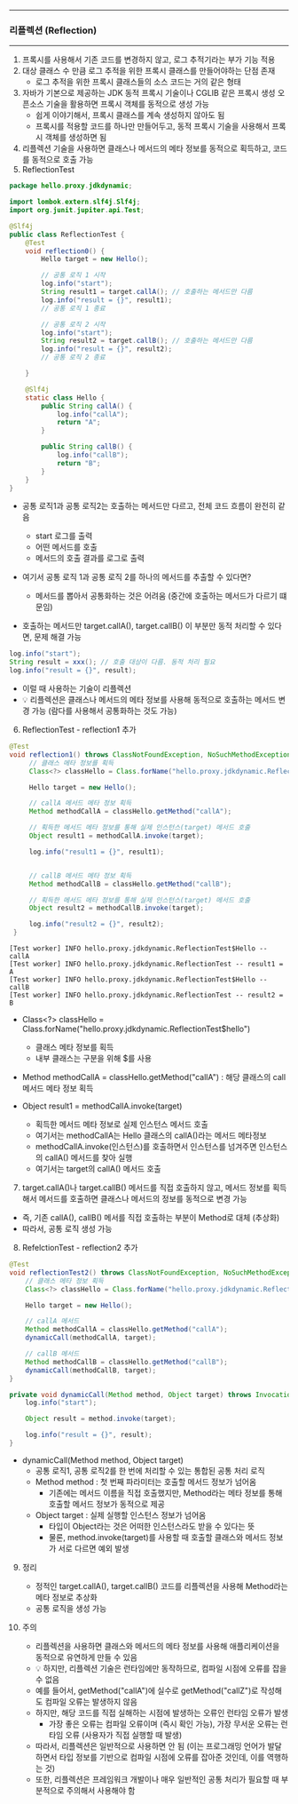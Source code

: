 -----
### 리플렉션 (Reflection)
-----
1. 프록시를 사용해서 기존 코드를 변경하지 않고, 로그 추적기라는 부가 기능 적용
2. 대상 클래스 수 만큼 로그 추적을 위한 프록시 클래스를 만들어야하는 단점 존재
   - 로그 추적을 위한 프록시 클래스들의 소스 코드는 거의 같은 형태
3. 자바가 기본으로 제공하는 JDK 동적 프록시 기술이나 CGLIB 같은 프록시 생성 오픈소스 기술을 활용하면 프록시 객체를 동적으로 생성 가능
   - 쉽게 이야기해서, 프록시 클래스를 계속 생성하지 않아도 됨
   - 프록시를 적용할 코드를 하나만 만들어두고, 동적 프록시 기술을 사용해서 프록시 객체를 생성하면 됨
4. 리플렉션 기술을 사용하면 클래스나 메서드의 메타 정보를 동적으로 획득하고, 코드를 동적으로 호출 가능
5. ReflectionTest
```java
package hello.proxy.jdkdynamic;

import lombok.extern.slf4j.Slf4j;
import org.junit.jupiter.api.Test;

@Slf4j
public class ReflectionTest {
    @Test
    void reflection0() {
        Hello target = new Hello();

        // 공통 로직 1 시작
        log.info("start");
        String result1 = target.callA(); // 호출하는 메서드만 다름
        log.info("result = {}", result1);
        // 공통 로직 1 종료

        // 공통 로직 2 시작
        log.info("start");
        String result2 = target.callB(); // 호출하는 메서드만 다름
        log.info("result = {}", result2);
        // 공통 로직 2 종료

    }

    @Slf4j
    static class Hello {
        public String callA() {
            log.info("callA");
            return "A";
        }

        public String callB() {
            log.info("callB");
            return "B";
        }
    }
}
```
  - 공통 로직1과 공통 로직2는 호출하는 메서드만 다르고, 전체 코드 흐름이 완전히 같음
    + start 로그를 출력
    + 어떤 메서드를 호출
    + 메서드의 호출 결과를 로그로 출력

  - 여기서 공통 로직 1과 공통 로직 2를 하나의 메서드를 추출할 수 있다면?
    + 메서드를 뽑아서 공통화하는 것은 어려움 (중간에 호출하는 메서드가 다르기 떄문임)

  - 호출하는 메서드만 target.callA(), target.callB() 이 부분만 동적 처리할 수 있다면, 문제 해결 가능
```java
log.info("start");
String result = xxx(); // 호출 대상이 다름. 동적 처리 필요
log.info("result = {}", result);
```
  - 이럴 때 사용하는 기술이 리플렉션
  - 💡 리플렉션은 클래스나 메서드의 메타 정보를 사용해 동적으로 호출하는 메서드 변경 가능 (람다를 사용해서 공통화하는 것도 가능)

6. ReflectionTest - reflection1 추가
```java
@Test
void reflection1() throws ClassNotFoundException, NoSuchMethodException, InvocationTargetException, IllegalAccessException {
     // 클래스 메타 정보를 획득
     Class<?> classHello = Class.forName("hello.proxy.jdkdynamic.ReflectionTest$Hello");

     Hello target = new Hello();

     // callA 메서드 메타 정보 획득
     Method methodCallA = classHello.getMethod("callA");

     // 획득한 메서드 메타 정보를 통해 실제 인스턴스(target) 메서드 호출
     Object result1 = methodCallA.invoke(target);

     log.info("result1 = {}", result1);


     // callB 메서드 메타 정보 획득
     Method methodCallB = classHello.getMethod("callB");

     // 획득한 메서드 메타 정보를 통해 실제 인스턴스(target) 메서드 호출
     Object result2 = methodCallB.invoke(target);

     log.info("result2 = {}", result2);
 }
```
```
[Test worker] INFO hello.proxy.jdkdynamic.ReflectionTest$Hello -- callA
[Test worker] INFO hello.proxy.jdkdynamic.ReflectionTest -- result1 = A
[Test worker] INFO hello.proxy.jdkdynamic.ReflectionTest$Hello -- callB
[Test worker] INFO hello.proxy.jdkdynamic.ReflectionTest -- result2 = B
```
  - Class<?> classHello = Class.forName("hello.proxy.jdkdynamic.ReflectionTest$hello")
    + 클래스 메타 정보를 획득
    + 내부 클래스는 구분을 위해 $를 사용

  - Method methodCallA = classHello.getMethod("callA") : 해당 클래스의 call 메서드 메타 정보 획득
  - Object result1 = methodCallA.invoke(target)
    + 획득한 메서드 메타 정보로 실제 인스턴스 메서드 호출
    + 여기서는 methodCallA는 Hello 클래스의 callA()라는 메서드 메타정보
    + methodCallA.invoke(인스턴스)를 호출하면서 인스턴스를 넘겨주면 인스턴스의 callA() 메서드를 찾아 실행
    + 여기서는 target의 callA() 메서드 호출

7. target.callA()나 target.callB() 메서드를 직접 호출하지 않고, 메서드 정보를 획득해서 메서드를 호출하면 클래스나 메서드의 정보를 동적으로 변경 가능
  - 즉, 기존 callA(), callB() 메서를 직접 호출하는 부분이 Method로 대체 (추상화)
  - 따라서, 공통 로직 생성 가능

8. RefelctionTest - reflection2 추가
```java
@Test
void reflectionTest2() throws ClassNotFoundException, NoSuchMethodException, InvocationTargetException, IllegalAccessException {
    // 클래스 메타 정보 획득
    Class<?> classHello = Class.forName("hello.proxy.jdkdynamic.ReflectionTest$Hello");

    Hello target = new Hello();

    // callA 메서드
    Method methodCallA = classHello.getMethod("callA");
    dynamicCall(methodCallA, target);

    // callB 메서드
    Method methodCallB = classHello.getMethod("callB");
    dynamicCall(methodCallB, target);
}

private void dynamicCall(Method method, Object target) throws InvocationTargetException, IllegalAccessException {
    log.info("start");

    Object result = method.invoke(target);

    log.info("result = {}", result);
}
```

  - dynamicCall(Method method, Object target)
    + 공통 로직1, 공통 로직2를 한 번에 처리할 수 있는 통합된 공통 처리 로직
    + Method method : 첫 번째 파라미터는 호출할 메서드 정보가 넘어옴
      * 기존에는 메서드 이름을 직접 호출했지만, Method라는 메타 정보를 통해 호출할 메서드 정보가 동적으로 제공
    + Object target : 실제 실행할 인스턴스 정보가 넘어옴
      * 타입이 Object라는 것은 어떠한 인스턴스라도 받을 수 있다는 뜻
      * 물론, method.invoke(target)를 사용할 때 호출할 클래스와 메서드 정보가 서로 다르면 예외 발생

9. 정리
    - 정적인 target.callA(), target.callB() 코드를 리플렉션을 사용해 Method라는 메타 정보로 추상화
    - 공통 로직을 생성 가능

10. 주의
    - 리플렉션을 사용하면 클래스와 메서드의 메타 정보를 사용해 애플리케이션을 동적으로 유연하게 만들 수 있음
    - 💡 하지만, 리플렉션 기술은 런타임에만 동작하므로, 컴파일 시점에 오류를 잡을 수 없음
    - 예를 들어서, getMethod("callA")에 실수로 getMethod("callZ")로 작성해도 컴파일 오류는 발생하지 않음
    - 하지만, 해당 코드를 직접 실해하는 시점에 발생하는 오류인 런타임 오류가 발생
      + 가장 좋은 오류는 컴파일 오류이며 (즉시 확인 가능), 가장 무서운 오류는 런타임 오류 (사용자가 직접 실행할 때 발생)
    - 따라서, 리플렉션은 일반적으로 사용하면 안 됨 (이는 프로그래밍 언어가 발달하면서 타입 정보를 기반으로 컴파일 시점에 오류를 잡아준 것인데, 이를 역행하는 것)
    - 또한, 리플렉션은 프레임워크 개발이나 매우 일반적인 공통 처리가 필요할 때 부분적으로 주의해서 사용해야 함
    
